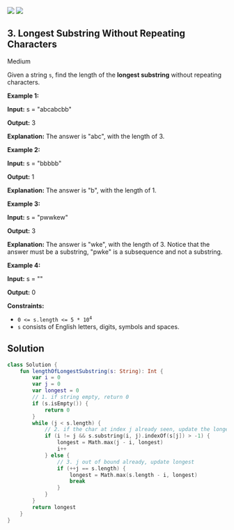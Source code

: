 [![](https://img.shields.io/github/stars/javadev/LeetCode-in-Kotlin?label=Stars&style=flat-square)](https://github.com/javadev/LeetCode-in-Kotlin)
[![](https://img.shields.io/github/forks/javadev/LeetCode-in-Kotlin?label=Fork%20me%20on%20GitHub%20&style=flat-square)](https://github.com/javadev/LeetCode-in-Kotlin/fork)

## 3\. Longest Substring Without Repeating Characters

Medium

Given a string `s`, find the length of the **longest substring** without repeating characters.

**Example 1:**

**Input:** s = "abcabcbb"

**Output:** 3

**Explanation:** The answer is "abc", with the length of 3. 

**Example 2:**

**Input:** s = "bbbbb"

**Output:** 1

**Explanation:** The answer is "b", with the length of 1. 

**Example 3:**

**Input:** s = "pwwkew"

**Output:** 3

**Explanation:** The answer is "wke", with the length of 3. Notice that the answer must be a substring, "pwke" is a subsequence and not a substring. 

**Example 4:**

**Input:** s = ""

**Output:** 0 

**Constraints:**

*   <code>0 <= s.length <= 5 * 10<sup>4</sup></code>
*   `s` consists of English letters, digits, symbols and spaces.

## Solution

```kotlin
class Solution {
    fun lengthOfLongestSubstring(s: String): Int {
        var i = 0
        var j = 0
        var longest = 0
        // 1. if string empty, return 0
        if (s.isEmpty()) {
            return 0
        }
        while (j < s.length) {
            // 2. if the char at index j already seen, update the longest if needs
            if (i != j && s.substring(i, j).indexOf(s[j]) > -1) {
                longest = Math.max(j - i, longest)
                i++
            } else {
                // 3. j out of bound already, update longest
                if (++j == s.length) {
                    longest = Math.max(s.length - i, longest)
                    break
                }
            }
        }
        return longest
    }
}
```